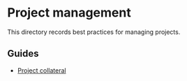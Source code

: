 # Project management

This directory records best practices for managing projects.

## Guides

- [Project collateral](./project-collateral.md)
